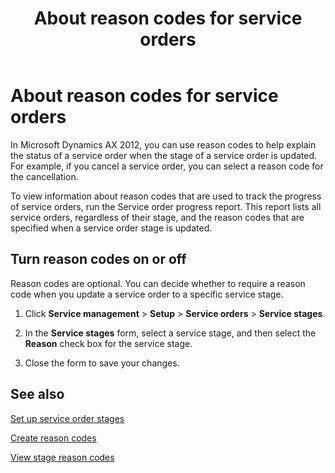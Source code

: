 ﻿---
title: About reason codes for service orders
TOCTitle: About reason codes for service orders
ms:assetid: 5e5dce85-d964-48c1-bf87-92a1009afbc7
ms:mtpsurl: https://technet.microsoft.com/en-us/library/Aa549105(v=AX.60)
ms:contentKeyID: 53357612
ms.date: 04/18/2014
mtps_version: v=AX.60
_tocRel: gg243285(v=ax.60)/toc.json
f1_keywords:
- project
- service
- reason
---

# About reason codes for service orders 




In Microsoft Dynamics AX 2012, you can use reason codes to help explain the status of a service order when the stage of a service order is updated. For example, if you cancel a service order, you can select a reason code for the cancellation.

To view information about reason codes that are used to track the progress of service orders, run the Service order progress report. This report lists all service orders, regardless of their stage, and the reason codes that are specified when a service order stage is updated.

## Turn reason codes on or off

Reason codes are optional. You can decide whether to require a reason code when you update a service order to a specific service stage.

1.  Click **Service management** \> **Setup** \> **Service orders** \> **Service stages**.

2.  In the **Service stages** form, select a service stage, and then select the **Reason** check box for the service stage.

3.  Close the form to save your changes.

## See also

[Set up service order stages](set-up-service-order-stages.md)

[Create reason codes](create-reason-codes.md)

[View stage reason codes](view-stage-reason-codes.md)

  


